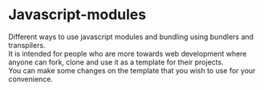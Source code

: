# Javascript-modules
Different ways to use javascript modules and bundling using bundlers and transpilers.  
It is intended for people who are more towards web development where anyone can fork, clone and use it as a template for their projects.  
You can make some changes on the template that you wish to use for your convenience.
